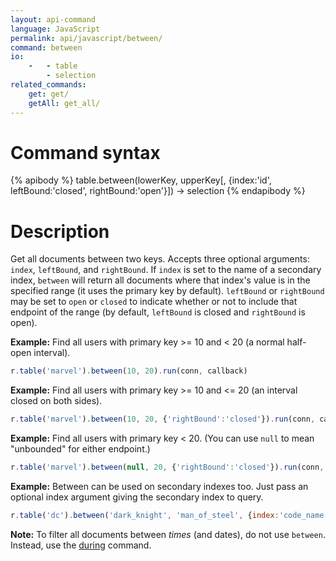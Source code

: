 ```yaml
---
layout: api-command
language: JavaScript
permalink: api/javascript/between/
command: between
io:
    -   - table
        - selection
related_commands:
    get: get/
    getAll: get_all/
---
```


# Command syntax #

{% apibody %}
table.between(lowerKey, upperKey[, {index:'id', leftBound:'closed', rightBound:'open'}])
    &rarr; selection
{% endapibody %}

# Description #

Get all documents between two keys. Accepts three optional arguments: `index`,
`leftBound`, and `rightBound`. If `index` is set to the name of a secondary index,
`between` will return all documents where that index's value is in the specified range
(it uses the primary key by default). `leftBound` or `rightBound` may be set to `open`
or `closed` to indicate whether or not to include that endpoint of the range (by default,
`leftBound` is closed and `rightBound` is open).

__Example:__ Find all users with primary key >= 10 and < 20 (a normal half-open interval).

```js
r.table('marvel').between(10, 20).run(conn, callback)
```

__Example:__ Find all users with primary key >= 10 and <= 20 (an interval closed on both sides).

```js
r.table('marvel').between(10, 20, {'rightBound':'closed'}).run(conn, callback)
```


__Example:__ Find all users with primary key < 20. (You can use `null` to mean "unbounded" for either endpoint.)

```js
r.table('marvel').between(null, 20, {'rightBound':'closed'}).run(conn, callback)
```

__Example:__ Between can be used on secondary indexes too. Just pass an optional index argument giving the secondary index to query.

```js
r.table('dc').between('dark_knight', 'man_of_steel', {index:'code_name'}).run(conn, callback)
```

__Note:__ To filter all documents between *times* (and dates), do not use `between`. Instead, use the [during](/api/javascript/during) command.